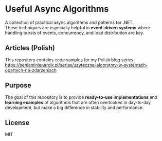 # Useful Async Algorithms

A collection of practical async algorithms and patterns for .NET.  
These techniques are especially helpful in **event-driven systems** where handling bursts of events, concurrency, and load distribution are key.

## Articles (Polish)

This repository contains code samples for my Polish blog series:    
https://beniaminlenarcik.pl/series/uzyteczne-algorytmy-w-systemach-opartych-na-zdarzeniach 

## Purpose
The goal of this repository is to provide **ready-to-use implementations** and **learning examples** of algorithms that are often overlooked in day-to-day development, but make a big difference in stability and performance.

## License
MIT
